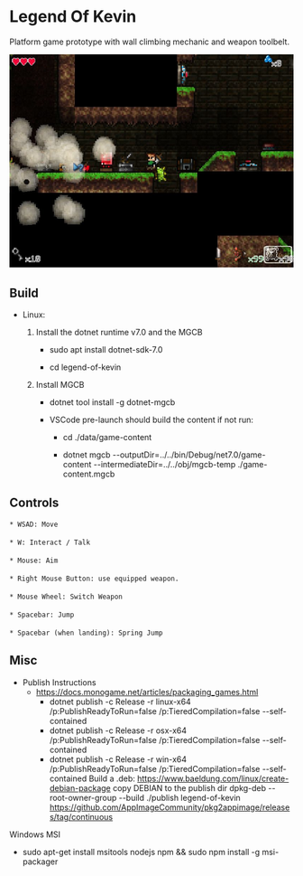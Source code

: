 # Legend Of Kevin
Platform game prototype with wall climbing mechanic and weapon toolbelt.

![lok](lok.jpg)

## Build
* Linux: 
  1. Install the dotnet runtime v7.0 and the MGCB
  
     * sudo apt install dotnet-sdk-7.0
      
     * cd legend-of-kevin
    
  2. Install MGCB
    
     * dotnet tool install -g dotnet-mgcb
    
     * VSCode pre-launch should build the content if not run:

         * cd ./data/game-content

         * dotnet mgcb --outputDir=../../bin/Debug/net7.0/game-content --intermediateDir=../../obj/mgcb-temp ./game-content.mgcb  


## Controls
    * WSAD: Move

    * W: Interact / Talk

    * Mouse: Aim

    * Right Mouse Button: use equipped weapon.

    * Mouse Wheel: Switch Weapon

    * Spacebar: Jump

    * Spacebar (when landing): Spring Jump

## Misc
   * Publish Instructions
      * https://docs.monogame.net/articles/packaging_games.html
         * dotnet publish -c Release -r linux-x64 /p:PublishReadyToRun=false /p:TieredCompilation=false --self-contained
         * dotnet publish -c Release -r osx-x64 /p:PublishReadyToRun=false /p:TieredCompilation=false --self-contained
         * dotnet publish -c Release -r win-x64 /p:PublishReadyToRun=false /p:TieredCompilation=false --self-contained
Build a .deb: https://www.baeldung.com/linux/create-debian-package
copy DEBIAN to the publish dir
dpkg-deb --root-owner-group --build ./publish legend-of-kevin
https://github.com/AppImageCommunity/pkg2appimage/releases/tag/continuous

Windows MSI       
* sudo apt-get install msitools nodejs npm && sudo npm install -g msi-packager